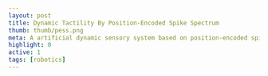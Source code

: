 ```yaml
---
layout: post
title: Dynamic Tactility By Position-Encoded Spike Spectrum
thumb: thumb/pess.png
meta: A artificial dynamic sensory system based on position-encoded spike spectrum.   
highlight: 0
active: 1
tags: [robotics]
---
```


